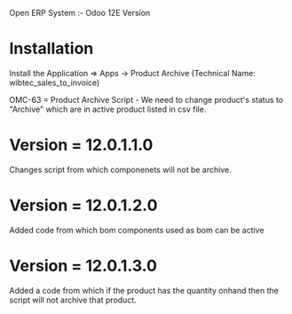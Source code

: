 Open ERP System :- Odoo 12E Version 

Installation 
============
Install the Application => Apps -> Product Archive (Technical Name: wibtec_sales_to_invoice)


OMC-63 = Product Archive Script 
        - We need to change product's status to "Archive" which are in active product listed in csv file.


Version = 12.0.1.1.0
======================
Changes script from which componenets will not be archive.

Version = 12.0.1.2.0
=======================
Added code from which bom components used as bom can be active

Version = 12.0.1.3.0
=======================
Added a code from which if the product has the quantity onhand then the script will not archive that product.